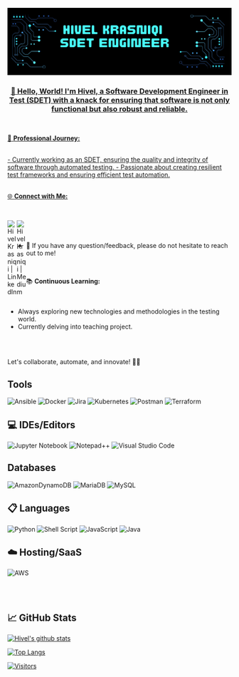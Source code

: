 <p align="center">                                                                            
<a href=[Copy of Black and Gold Tech Website Developer LinkedIn Banner] target="_blank" rel="noreferrer"><img src="https://github.com/Hvlkrs/hvlkrs/blob/main/Copy%20of%20Black%20and%20Gold%20Tech%20Website%20Developer%20LinkedIn%20Banner.png"
</p>

<h3 align="center">
👋 Hello, World! I'm Hivel, a Software Development Engineer in Test (SDET) with a knack for ensuring that software is not only functional but also robust and reliable.

</h3>

</br>

🚀 **Professional Journey:**

</br>
- Currently working as an SDET, ensuring the quality and integrity of software through automated testing.
- Passionate about creating resilient test frameworks and ensuring efficient test automation.

</br>
</br>

🌐 **Connect with Me:**

</br>

<a href="https://www.linkedin.com/in/hivel-krasniqi/"><img align="left" src="https://raw.githubusercontent.com/yushi1007/yushi1007/main/images/linkedin.svg" alt="Hivel Krasniqi | LinkedIn" width="21px"/></a>
<a href="https://hivelkrasniqi.medium.com/"><img align="left" src="https://raw.githubusercontent.com/yushi1007/yushi1007/main/images/medium.svg" alt="Hivel Krasniqi | Medium" width="21px"/></a>

</br>
</br>

- 💬 If you have any question/feedback, please do not hesitate to reach out to me!
  
</br>

📚 **Continuous Learning:**

</br>

- Always exploring new technologies and methodologies in the testing world.
- Currently delving into teaching project.
  
</br>
</br>

Let's collaborate, automate, and innovate! 🚀✨


## Tools
![Ansible](https://img.shields.io/badge/ansible-%231A1918.svg?style=for-the-badge&logo=ansible&logoColor=white)
![Docker](https://img.shields.io/badge/docker-%230db7ed.svg?style=for-the-badge&logo=docker&logoColor=white)
![Jira](https://img.shields.io/badge/jira-%230A0FFF.svg?style=for-the-badge&logo=jira&logoColor=white)
![Kubernetes](https://img.shields.io/badge/kubernetes-%23326ce5.svg?style=for-the-badge&logo=kubernetes&logoColor=white)
![Postman](https://img.shields.io/badge/Postman-FF6C37?style=for-the-badge&logo=postman&logoColor=white)
![Terraform](https://img.shields.io/badge/terraform-%235835CC.svg?style=for-the-badge&logo=terraform&logoColor=white)

## 💻 IDEs/Editors
![Jupyter Notebook](https://img.shields.io/badge/jupyter-%23FA0F00.svg?style=for-the-badge&logo=jupyter&logoColor=white)
![Notepad++](https://img.shields.io/badge/Notepad++-90E59A.svg?style=for-the-badge&logo=notepad%2b%2b&logoColor=black)
![Visual Studio Code](https://img.shields.io/badge/Visual%20Studio%20Code-0078d7.svg?style=for-the-badge&logo=visual-studio-code&logoColor=white)

## Databases
![AmazonDynamoDB](https://img.shields.io/badge/Amazon%20DynamoDB-4053D6?style=for-the-badge&logo=Amazon%20DynamoDB&logoColor=white)
![MariaDB](https://img.shields.io/badge/MariaDB-003545?style=for-the-badge&logo=mariadb&logoColor=white)
![MySQL](https://img.shields.io/badge/mysql-%2300f.svg?style=for-the-badge&logo=mysql&logoColor=white)

## 📋 Languages

![Python](https://img.shields.io/badge/python-3670A0?style=for-the-badge&logo=python&logoColor=ffdd54)
![Shell Script](https://img.shields.io/badge/shell_script-%23121011.svg?style=for-the-badge&logo=gnu-bash&logoColor=white)
![JavaScript](https://img.shields.io/badge/JavaScript-F7DF1E?style=for-the-badge&logo=javascript&logoColor=black)
![Java](https://img.shields.io/badge/Java-ED8B00?style=for-the-badge&logo=java&logoColor=white)

## ☁️ Hosting/SaaS
![AWS](https://img.shields.io/badge/AWS-%23FF9900.svg?style=for-the-badge&logo=amazon-aws&logoColor=white)


</br>
</br>


## 📈 GitHub Stats 

[![Hivel's github stats](https://github-readme-stats.vercel.app/api?username=hvlkrs)](https://github.com/hvlkrs)

[![Top Langs](https://github-readme-stats.vercel.app/api/top-langs/?username=hvlkrs&layout=compact)](https://github.com/hvlkrs)

[![Visitors](https://visitor-badge.glitch.me/badge?page_id=hvlkrs.hvlkrs)](https://www.hvlkrs.dev/)

